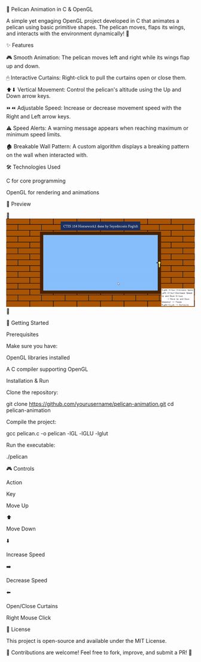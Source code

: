 🦢 Pelican Animation in C & OpenGL

A simple yet engaging OpenGL project developed in C that animates a pelican using basic primitive shapes. The pelican moves, flaps its wings, and interacts with the environment dynamically! 🚀

✨ Features

🎮 Smooth Animation: The pelican moves left and right while its wings flap up and down.

🖱 Interactive Curtains: Right-click to pull the curtains open or close them.

⬆⬇ Vertical Movement: Control the pelican's altitude using the Up and Down arrow keys.

⏩⏪ Adjustable Speed: Increase or decrease movement speed with the Right and Left arrow keys.

⚠ Speed Alerts: A warning message appears when reaching maximum or minimum speed limits.

🏚 Breakable Wall Pattern: A custom algorithm displays a breaking pattern on the wall when interacted with.

🛠 Technologies Used

C for core programming

OpenGL for rendering and animations

🎥 Preview

🚀 ![My awesome GIF](ezgif-5cb14c7f6bf1f.gif) 🚀

🚀 Getting Started

Prerequisites

Make sure you have:

OpenGL libraries installed

A C compiler supporting OpenGL

Installation & Run

Clone the repository:

git clone https://github.com/yourusername/pelican-animation.git
cd pelican-animation

Compile the project:

gcc pelican.c -o pelican -lGL -lGLU -lglut

Run the executable:

./pelican

🎮 Controls

Action

Key

Move Up

⬆️

Move Down

⬇️

Increase Speed

➡️

Decrease Speed

⬅️

Open/Close Curtains

Right Mouse Click

📜 License

This project is open-source and available under the MIT License.

🌟 Contributions are welcome! Feel free to fork, improve, and submit a PR! 🚀

